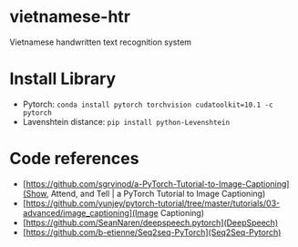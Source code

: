 # vietnamese-htr
Vietnamese handwritten text recognition system

# Install Library
- Pytorch: `conda install pytorch torchvision cudatoolkit=10.1 -c pytorch`
- Lavenshtein distance: `pip install python-Levenshtein`

# Code references
- [https://github.com/sgrvinod/a-PyTorch-Tutorial-to-Image-Captioning](Show, Attend, and Tell | a PyTorch Tutorial to Image Captioning)
- [https://github.com/yunjey/pytorch-tutorial/tree/master/tutorials/03-advanced/image_captioning](Image Captioning)
- [https://github.com/SeanNaren/deepspeech.pytorch](DeepSpeech)
- [https://github.com/b-etienne/Seq2seq-PyTorch](Seq2Seq-Pytorch)